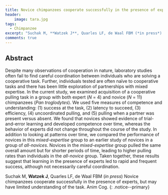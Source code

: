 ```yaml
---
title: Novice chimpanzees cooperate successfully in the presence of experts, but may have limited understanding of the task
header:
    image: tara.jpg
tags:
  - Chimpanzee
excerpt: "Suchak M, **Watzek J**, Quarles LF, de Waal FBM (*in press*) Anim Cog"
comments: true
---
```


## Abstract

Despite many observations of cooperation in nature, laboratory studies often fail to find careful coordination between individuals who are solving a cooperative task. Further, individuals tested are often naïve to cooperative tasks and there has been little exploration of partnerships with mixed expertise. In the current study, we examined acquisition of a cooperative pulling task in a group with both expert (*N* = 4) and novice (*N* = 11) chimpanzees (*Pan troglodytes*). We used five measures of competence and understanding: (1) success at the task, (2) latency to succeed, (3) efficiency, (4) uncoordinated pulling, and (5) pulling when a partner was present versus absent. We found that novices showed evidence of trial-and-error learning and developed competence over time, whereas the behavior of experts did not change throughout the course of the study. In addition to looking at patterns over time, we compared the performance of novices in this *mixed-expertise* group to an earlier study of novices in a group of *all-novices*. Novices in the *mixed-expertise* group pulled the same overall amount but for shorter periods of time, leading to higher pulling rates than individuals in the *all-novice* group. Taken together, these results suggest that learning in the presence of experts led to rapid and frequent success, although not necessarily careful coordination.

Suchak M, **Watzek J**, Quarles LF, de Waal FBM (*in press*) Novice chimpanzees cooperate successfully in the presence of experts, but may have limited understanding of the task. Anim Cog.
{: .notice--primary}